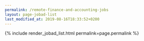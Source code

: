 ```yaml
---
permalink: /remote-finance-and-accounting-jobs
layout: page-jobad-list
last_modified_at: 2019-08-16T18:33:52+0200
---
```

{% include render_jobad_list.html permalink=page.permalink %}
